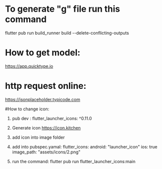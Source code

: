 
# To generate "g" file run this command
flutter pub run build_runner build --delete-conflicting-outputs
# How to get model: 
https://app.quicktype.io
# http request online: 
https://jsonplaceholder.typicode.com



#How to change icon: 
1. pub dev : flutter_launcher_icons: ^0.11.0

2. Generate icon 
https://icon.kitchen

3. add icon into image folder

4. add into pubspec.yamal:
flutter_icons:
  android: "launcher_icon"
  ios: true
  image_path: "assets/icons/2.png"

4. run the command:
flutter pub run flutter_launcher_icons:main
